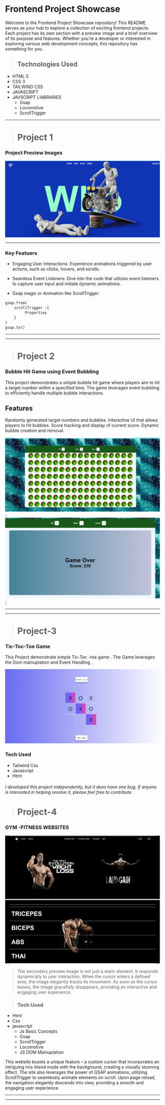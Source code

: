 # Frontend Project Showcase 

Welcome to the Frontend Project Showcase repository! This README serves as your hub to explore a collection of  exciting frontend projects. Each project has its own section with a preview image and a brief overview of its purpose and features. Whether you're a developer or interested in exploring various web development concepts, this repository has something for you.  

> ## Technologies Used 
* HTML 5
* CSS 3 
* TAILWIND CSS
* JAVASCRIPT 
* JAVSCRIPT LIABRARIES
  *  Gsap 
  *  Locomotive
  * ScrollTrigger
   

--- 
> # Project 1 
### Project Preview Images 
![image 1](./README_ASSETS/P-1.png)  

---

### Key Featuers 
 * Engaging User Interactions: Experience animations triggered    by user actions, such as clicks, hovers, and scrolls.
* Seamless Event Listeners: Dive into the code that utilizes event listeners to capture user input and initiate dynamic animations. 

*  Gsap  magic or Animation like ScrollTrigger 
``` 
gsap.from( 
    scrollTrigger :{
         Properties
    }
)
gsap.to()   
```

---
___ 

 > # Project 2  

 ### Bubble Hit Game using Event Bubbling 
 This project demonstrates a simple bubble hit game where players aim to hit a target number within a specified time. The game leverages event bubbling to efficiently handle multiple bubble interactions. 

 ## Features

Randomly generated target numbers and bubbles.
Interactive UI that allows players to hit bubbles.
Score tracking and display of current score.
Dynamic bubble creation and removal.
  
![important](./README_ASSETS/Preview-2%20.png); 
![important](./README_ASSETS/pv-2.png);

---
---
> # Project-3
### Tic-Toc-Toe Game  


This Project demonstrate simple Tic-Toc -toe game . The Game leverages the Dom mainuplation and Event Handling .  

![img](./README_ASSETS/Project-3.png) 

### Tech Used 
* Tailwind Css 
* Javascript 
* Html   

###### I developed this project independently, but it does have one bug. If anyone is interested in helping resolve it, please feel free to contribute.

> # Project-4 
 
 ### GYM -FITNESS WEBSITES  
 
![Preview Image](./README_ASSETS/GYM.png) 
![Preview-2](./README_ASSETS/Gym-2.png)  
 > The secondary preview image is not just a static element. It responds dynamically to user interaction. When the cursor enters a defined area, the image elegantly tracks its movement. As soon as the cursor leaves, the image gracefully disappears, providing an interactive and engaging user experience.

> ### Tech Used  
* Html
* Css 
* javascript  
  * Js Basic Concepts
  *  Gsap 
  *  ScrollTrigger
  *  Locomotive 
  *  JS DOM Mainuplation

This website boasts a unique feature – a custom cursor that incorporates an intriguing mix-blend mode with the background, creating a visually stunning effect. The site also leverages the power of GSAP animations, utilizing ScrollTrigger to seamlessly animate elements on scroll. Upon page reload, the navigation elegantly descends into view, providing a smooth and engaging user experience.

---
---
